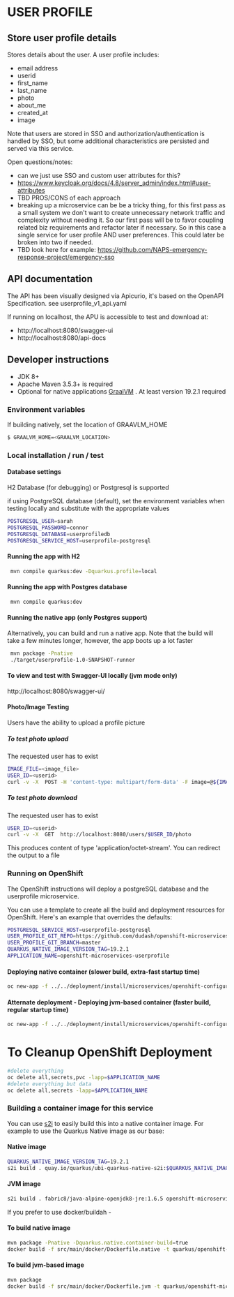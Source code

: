 # USER PROFILE
## Store user profile details
Stores details about the user. A user profile includes:
* email address
* userid
* first_name
* last_name
* photo
* about_me
* created_at
* image

Note that users are stored in SSO and authorization/authentication is handled by SSO, but some additional characteristics are persisted and served via this service.
 
Open questions/notes:
- can we just use SSO and custom user attributes for this?
- https://www.keycloak.org/docs/4.8/server_admin/index.html#user-attributes
- TBD PROS/CONS of each approach
- breaking up a microservice can be be a tricky thing, for this first pass as a small system we don't want to create unnecessary network traffic and complexity without needing it. So our first pass will be to favor coupling related biz requirements and refactor later if necessary. So in this case a single service for user profile AND user preferences. This could later be broken into two if needed.
- TBD look here for example: https://github.com/NAPS-emergency-response-project/emergency-sso
  

## API documentation
The API has been visually designed via Apicurio, it's based on the OpenAPI Specification. see userprofile_v1_api.yaml

If running on localhost, the APU is accessible to test and download at:

* http://localhost:8080/swagger-ui
* http://localhost:8080/api-docs

## Developer instructions
- JDK 8+
- Apache Maven 3.5.3+ is required
- Optional for native applications [GraalVM](https://www.graalvm.org/) . At least version 19.2.1 required


### Environment variables


If building natively, set the location of GRAAVLM_HOME
```bash
$ GRAALVM_HOME=<GRAALVM_LOCATION>
```

### Local installation / run / test

#### Database settings
 H2 Database (for debugging) or Postgresql is supported

 if using PostgreSQL database (default), set the environment variables when testing locally and substitute with the appropriate values

```bash
POSTGRESQL_USER=sarah
POSTGRESQL_PASSWORD=connor
POSTGRESQL_DATABASE=userprofiledb
POSTGRESQL_SERVICE_HOST=userprofile-postgresql
```

#### Running the app with H2
```bash
 mvn compile quarkus:dev -Dquarkus.profile=local
```

#### Running the app with Postgres database
```bash
 mvn compile quarkus:dev  
```

#### Running the native app (only Postgres support)
Alternatively, you can build and run a native app.
Note that the build will take a few minutes longer, however, the app boots up a lot faster

```bash
 mvn package -Pnative
 ./target/userprofile-1.0-SNAPSHOT-runner
```

#### To view and test with Swagger-UI locally (jvm mode only)
http://localhost:8080/swagger-ui/


#### Photo/Image Testing
Users have the ability to upload a profile picture 

##### To test photo upload
The requested user has to exist

```bash
IMAGE_FILE=<image_file>
USER_ID=<userid>
curl -v -X  POST -H 'content-type: multipart/form-data' -F image=@${IMAGE_FILE} http://localhost:8080/users/$USER_ID/photo
```
##### To test photo download
The requested user has to exist

```bash
USER_ID=<userid>
curl -v -X  GET  http://localhost:8080/users/$USER_ID/photo
```

This produces content of type 'application/octet-stream'. You can redirect the output to a file

### Running on OpenShift

The OpenShift instructions will deploy a postgreSQL database and the userprofile microservice.

You can use a template to create all the build and deployment resources for OpenShift. Here's an example that overrides the defaults:
```bash
POSTGRESQL_SERVICE_HOST=userprofile-postgresql
USER_PROFILE_GIT_REPO=https://github.com/dudash/openshift-microservices
USER_PROFILE_GIT_BRANCH=master 
QUARKUS_NATIVE_IMAGE_VERSION_TAG=19.2.1
APPLICATION_NAME=openshift-microservices-userprofile
```
#### Deploying native container (slower build, extra-fast startup time)
```bash
oc new-app -f ../../deployment/install/microservices/openshift-configuration/userprofile-fromsource.yaml -p QUARKUS_NATIVE_IMAGE_VERSION_TAG=${QUARKUS_NATIVE_IMAGE_VERSION_TAG} -p GIT_URI=${USER_PROFILE_GIT_REPO}  -p GIT_BRANCH=${USER_PROFILE_GIT_BRANCH} -p DATABASE_SERVICE_NAME=${POSTGRESQL_SERVICE_HOST} -p APPLICATION_NAME=$APPLICATION_NAME
```
#### Atternate deployment - Deploying jvm-based container (faster build, regular startup time)
```bash
oc new-app -f ../../deployment/install/microservices/openshift-configuration/userprofile-fromsource-jvm.yaml -p GIT_URI=${USER_PROFILE_GIT_REPO}  -p GIT_BRANCH=${USER_PROFILE_GIT_BRANCH} -p DATABASE_SERVICE_NAME=${POSTGRESQL_SERVICE_HOST}  -p APPLICATION_NAME=$APPLICATION_NAME
```

# To Cleanup OpenShift Deployment
```bash
#delete everything
oc delete all,secrets,pvc -lapp=$APPLICATION_NAME
#delete everything but data
oc delete all,secrets -lapp=$APPLICATION_NAME
```

### Building a container image for this service
You can use [s2i][4] to easily build this into a native container image. For example to use the Quarkus Native image as our base:

#### Native image
```bash
QUARKUS_NATIVE_IMAGE_VERSION_TAG=19.2.1
s2i build . quay.io/quarkus/ubi-quarkus-native-s2i:$QUARKUS_NATIVE_IMAGE_VERSION_TAG openshift-microservices-userprofile --loglevel 3
```

#### JVM image
```bash
s2i build . fabric8/java-alpine-openjdk8-jre:1.6.5 openshift-microservices-userprofile-jvm --loglevel 3
```

If you prefer to use docker/buildah -

#### To build native image  
```bash
mvn package -Pnative -Dquarkus.native.container-build=true
docker build -f src/main/docker/Dockerfile.native -t quarkus/openshift-microservices-userprofile .
```

#### To build jvm-based image  
```bash
mvn package
docker build -f src/main/docker/Dockerfile.jvm -t quarkus/openshift-microservices-userprofile-jvm .
```

[1]: https://access.redhat.com/documentation/en-us/red_hat_single_sign-on/7.3/
[2]: https://www.keycloak.org/docs/4.8/getting_started/index.html
[3]: https://www.graalvm.org/
[4]: https://github.com/openshift/source-to-image/releases
